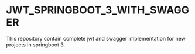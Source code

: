 # JWT_SPRINGBOOT_3_WITH_SWAGGER
This repository contain complete jwt and swagger implementation for new projects in springboot 3.
